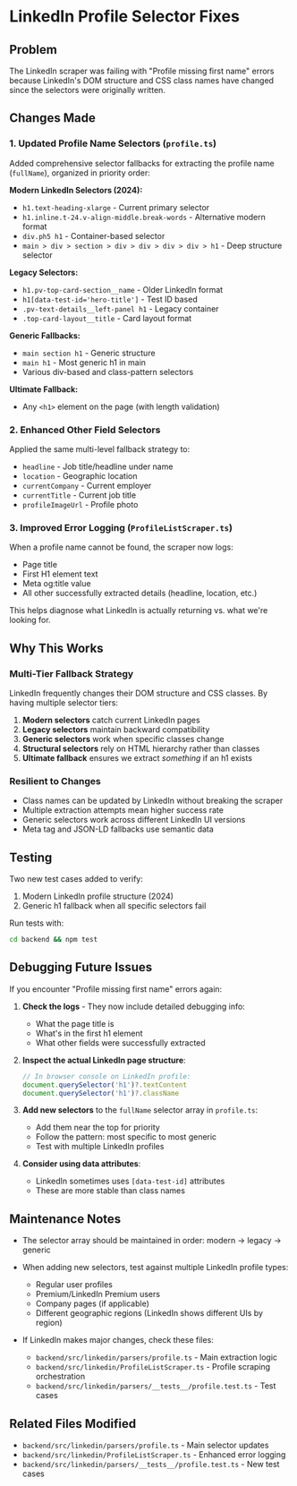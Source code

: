 # LinkedIn Profile Selector Fixes

## Problem
The LinkedIn scraper was failing with "Profile missing first name" errors because LinkedIn's DOM structure and CSS class names have changed since the selectors were originally written.

## Changes Made

### 1. Updated Profile Name Selectors (`profile.ts`)

Added comprehensive selector fallbacks for extracting the profile name (`fullName`), organized in priority order:

**Modern LinkedIn Selectors (2024):**
- `h1.text-heading-xlarge` - Current primary selector
- `h1.inline.t-24.v-align-middle.break-words` - Alternative modern format
- `div.ph5 h1` - Container-based selector
- `main > div > section > div > div > div > div > h1` - Deep structure selector

**Legacy Selectors:**
- `h1.pv-top-card-section__name` - Older LinkedIn format
- `h1[data-test-id='hero-title']` - Test ID based
- `.pv-text-details__left-panel h1` - Legacy container
- `.top-card-layout__title` - Card layout format

**Generic Fallbacks:**
- `main section h1` - Generic structure
- `main h1` - Most generic h1 in main
- Various div-based and class-pattern selectors

**Ultimate Fallback:**
- Any `<h1>` element on the page (with length validation)

### 2. Enhanced Other Field Selectors

Applied the same multi-level fallback strategy to:
- `headline` - Job title/headline under name
- `location` - Geographic location
- `currentCompany` - Current employer
- `currentTitle` - Current job title
- `profileImageUrl` - Profile photo

### 3. Improved Error Logging (`ProfileListScraper.ts`)

When a profile name cannot be found, the scraper now logs:
- Page title
- First H1 element text
- Meta og:title value
- All other successfully extracted details (headline, location, etc.)

This helps diagnose what LinkedIn is actually returning vs. what we're looking for.

## Why This Works

### Multi-Tier Fallback Strategy
LinkedIn frequently changes their DOM structure and CSS classes. By having multiple selector tiers:
1. **Modern selectors** catch current LinkedIn pages
2. **Legacy selectors** maintain backward compatibility
3. **Generic selectors** work when specific classes change
4. **Structural selectors** rely on HTML hierarchy rather than classes
5. **Ultimate fallback** ensures we extract *something* if an h1 exists

### Resilient to Changes
- Class names can be updated by LinkedIn without breaking the scraper
- Multiple extraction attempts mean higher success rate
- Generic selectors work across different LinkedIn UI versions
- Meta tag and JSON-LD fallbacks use semantic data

## Testing

Two new test cases added to verify:
1. Modern LinkedIn profile structure (2024)
2. Generic h1 fallback when all specific selectors fail

Run tests with:
```bash
cd backend && npm test
```

## Debugging Future Issues

If you encounter "Profile missing first name" errors again:

1. **Check the logs** - They now include detailed debugging info:
   - What the page title is
   - What's in the first h1 element
   - What other fields were successfully extracted

2. **Inspect the actual LinkedIn page structure**:
   ```javascript
   // In browser console on LinkedIn profile:
   document.querySelector('h1')?.textContent
   document.querySelector('h1')?.className
   ```

3. **Add new selectors** to the `fullName` selector array in `profile.ts`:
   - Add them near the top for priority
   - Follow the pattern: most specific to most generic
   - Test with multiple LinkedIn profiles

4. **Consider using data attributes**:
   - LinkedIn sometimes uses `[data-test-id]` attributes
   - These are more stable than class names

## Maintenance Notes

- The selector array should be maintained in order: modern → legacy → generic
- When adding new selectors, test against multiple LinkedIn profile types:
  - Regular user profiles
  - Premium/LinkedIn Premium users
  - Company pages (if applicable)
  - Different geographic regions (LinkedIn shows different UIs by region)
  
- If LinkedIn makes major changes, check these files:
  - `backend/src/linkedin/parsers/profile.ts` - Main extraction logic
  - `backend/src/linkedin/ProfileListScraper.ts` - Profile scraping orchestration
  - `backend/src/linkedin/parsers/__tests__/profile.test.ts` - Test cases

## Related Files Modified

- `backend/src/linkedin/parsers/profile.ts` - Main selector updates
- `backend/src/linkedin/ProfileListScraper.ts` - Enhanced error logging
- `backend/src/linkedin/parsers/__tests__/profile.test.ts` - New test cases